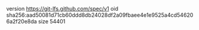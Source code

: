 version https://git-lfs.github.com/spec/v1
oid sha256:aad50081d71cb60ddd8db24028df2a09fbaee4e1e9525a4cd546206a2f20e8da
size 54401
